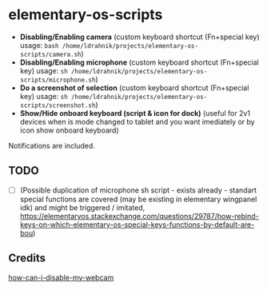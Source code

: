 # elementary-os-scripts

- **Disabling/Enabling camera** (custom keyboard shortcut (Fn+special key) usage: `bash /home/ldrahnik/projects/elementary-os-scripts/camera.sh`)
- **Disabling/Enabling microphone** (custom keyboard shortcut (Fn+special key) usage: `sh /home/ldrahnik/projects/elementary-os-scripts/microphone.sh`)
- **Do a screenshot of selection** (custom keyboard shortcut (Fn+special key) usage: `sh /home/ldrahnik/projects/elementary-os-scripts/screenshot.sh`)
- **Show/Hide onboard keyboard (script & icon for dock)** (useful for 2v1 devices when is mode changed to tablet and you want imediately or by icon show onboard keyboard)

Notifications are included.

## TODO

- [ ] (Possible duplication of microphone sh script - exists already - standart special functions are covered (may be existing in elementary wingpanel idk) and might be triggered / imitated, https://elementaryos.stackexchange.com/questions/29787/how-rebind-keys-on-which-elementary-os-special-keys-functions-by-default-are-bou)


## Credits

[how-can-i-disable-my-webcam](https://askubuntu.com/questions/166809/how-can-i-disable-my-webcam)
